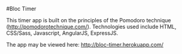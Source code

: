 #Bloc Timer

This timer app is built on the principles of the Pomodoro technique (http://pomodorotechnique.com/). Technologies used include HTML, CSS/Sass, Javascript, AngularJS, ExpressJS.

The app may be viewed here: http://bloc-timer.herokuapp.com/

